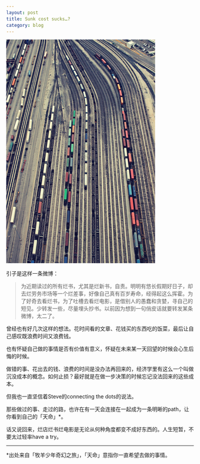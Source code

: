 ```yaml
---
layout: post
title: Sunk cost sucks…?
category: blog
---
```


![Rails](/images/rails.jpg "Rails")
 
引子是这样一条微博：
>为近期读过的所有烂书，尤其是烂新书，自责。明明有悠长假期好日子，却去烂劳务市场等一个烂差事，好像自己真有百岁寿命，经得起这么挥霍。为了好奇去看烂书，为了吐槽去看烂电影，是借别人的愚蠢和贪婪，寻自己的短见。少转发一些，尽量埋头抄书。以前因为想到一句俏皮话就要转发某条微博，太二了。

曾经也有好几次这样的想法。花时间看的文章、花钱买的东西吃的饭菜，最后让自己感叹既浪费时间又浪费钱。

也有怀疑自己做的事情是否有价值有意义，怀疑在未来某一天回望的时候会心生后悔的时候。

做错的事、花出去的钱、浪费的时间是没办法再回来的，经济学里有这么一个叫做沉没成本的概念。如何止损？最好就是在做一步决策的时候忘记没法回来的这些成本。

但我也一直坚信着Steve的connecting the dots的说法。

那些做过的事、走过的路，也许在有一天会连接在一起成为一条明晰的path，让你看到自己的「天命」*。

话又说回来，烂店烂书烂电影是无论从何种角度都变不成好东西的。人生短暂，不要太过轻率have a try。

---
*出处来自「牧羊少年奇幻之旅」，「天命」意指你一直希望去做的事情。

